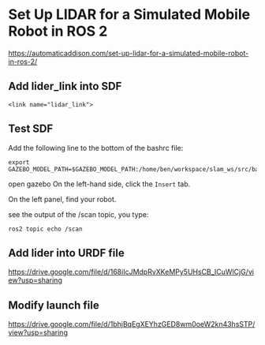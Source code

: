 # Set Up LIDAR for a Simulated Mobile Robot in ROS 2
https://automaticaddison.com/set-up-lidar-for-a-simulated-mobile-robot-in-ros-2/


## Add lider_link into SDF
```
<link name="lidar_link">    
```

## Test SDF
Add the following line to the bottom of the bashrc file:
```
export GAZEBO_MODEL_PATH=$GAZEBO_MODEL_PATH:/home/ben/workspace/slam_ws/src/basic_mobile_robot/models/
```

open gazebo
On the left-hand side, click the `Insert` tab.

On the left panel, find your robot. 

see the output of the /scan topic, you type:
```
ros2 topic echo /scan
```


## Add lider into URDF file
https://drive.google.com/file/d/168iIcJMdpRvXKeMPy5UHsCB_ICuWlCjG/view?usp=sharing

## Modify launch file
https://drive.google.com/file/d/1bhjBqEgXEYhzGED8wm0oeW2kn43hsSTP/view?usp=sharing